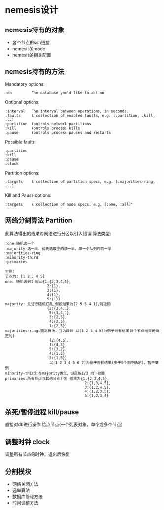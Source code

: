 # nemesis设计
## nemesis持有的对象
* 各个节点的ssh链接
* nemesis的mode
* nemesis的相关配置
## nemesis持有的方法
  Mandatory options:

    :db         The database you'd like to act on

  Optional options:

    :interval   The interval between operations, in seconds.
    :faults     A collection of enabled faults, e.g. [:partition, :kill, ...]
    :partition  Controls network partitions
    :kill       Controls process kills
    :pause      Controls process pauses and restarts

  Possible faults:

    :partition
    :kill
    :pause
    :clock

  Partition options:

    :targets    A collection of partition specs, e.g. [:majorities-ring, ...]

  Kill and Pause options:

    :targets    A collection of node specs, e.g. [:one, :all]"
## 网络分割算法  Partition
 此算法得出的结果对网络进行分区以引入错误
 算法类型:

    :one 随机选一个            
    :majority 选一半，优先选取少的那一半，即一个队列的前一半
    :majorities-ring 
    :minority-third   
    :primaries

    举例:
    节点为: [1 2 3 4 5]
    one: 随机选到1 返回{1:{2,3,4,5},
                       2:{1},
                       3:{1},
                       4:{1},
                       5:{1}}
    majority: 先进行随机打乱,假设结果为[2 5 3 4 1],则返回
                       {2:{3,4,1},
                        5:{3,4,1},
                        3:{2,5},
                        4:{2,5},
                        1:{2,5}}
    majorities-ring:固定算法，互为首领 以[1 2 3 4 5]为例子则有结果(5个节点结果是确定的)
                        {2:{4,5},
                        1:{4,3},
                        5:{3,2},
                        4:{1,2},
                        3:{1,5}}
                        以[1 2 3 4 5 6 7]为例子则有结果(多于5个则不确定)，暂不举例
    minority-third:与majority类似，但是取1/3 向下取整
    primaries:所有节点与其他分别分割 结果为{1:{2,3,4,5},
                                        2:{1,3,4,5},
                                        3:{1,2,4,5},
                                        4:{1,2,3,5},
                                        5:{1,2,3,4}
                        
## 杀死/暂停进程 kill/pause
 直接对db进行操作 给点节点(一个列表对象，单个或多个节点)

## 调整时钟 clock
 调整所有节点的时钟，退出后恢复
 
## 分割模块
* 网络关闭方法
* 选举算法
* 数据库管理方法
* 时间调整方法